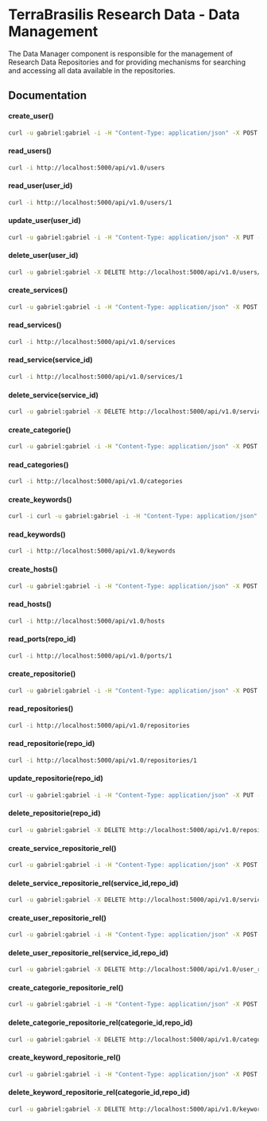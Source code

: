 # TerraBrasilis Research Data - Data Management
The Data Manager component is responsible for the management of Research Data Repositories and for providing mechanisms for searching and accessing all data available in the repositories.


Documentation
------------
#### create_user()
```sh
curl -u gabriel:gabriel -i -H "Content-Type: application/json" -X POST -d '{"username": "gabriel", "full_name": "Gabriel Sansigolo", "password":"gabriel", "email":"gabrielsansigolo@gmail.com", "image":"assets/images/img_avatar2.png", "created_on":"2019-09-04T14:48:54+00:00", "last_login":"2019-09-04T14:48:54+00:00"}' http://localhost:5000/api/v1.0/users
```

#### read_users()
```sh
curl -i http://localhost:5000/api/v1.0/users
```

#### read_user(user_id)
```sh
curl -i http://localhost:5000/api/v1.0/users/1
```

#### update_user(user_id)
```sh
curl -u gabriel:gabriel -i -H "Content-Type: application/json" -X PUT -d '{"username": "gabriel", "full_name": "Gabriel Sansigolo", "password":"gabriel", "email":"gabrielsansigolo@gmail.com", "image":"assets/images/img_avatar2.png", "created_on":"2019-09-04T14:48:54+00:00", "last_login":"2019-09-04T14:48:54+00:00"}' http://localhost:5000/api/v1.0/users/1
```

#### delete_user(user_id)
```sh
curl -u gabriel:gabriel -X DELETE http://localhost:5000/api/v1.0/users/3
```

#### create_services() 
```sh
curl -u gabriel:gabriel -i -H "Content-Type: application/json" -X POST -d '{"name": "PostgreSQL", "machine": 1, "host_id": 3, "created_on": "2019-09-04T14:48:54+00:00"}' http://localhost:5000/api/v1.0/services
```

#### read_services() 
```sh
curl -i http://localhost:5000/api/v1.0/services
```

#### read_service(service_id)
```sh
curl -i http://localhost:5000/api/v1.0/services/1
```

#### delete_service(service_id)
```sh
curl -u gabriel:gabriel -X DELETE http://localhost:5000/api/v1.0/services/7
```

#### create_categorie()
```sh
curl -u gabriel:gabriel -i -H "Content-Type: application/json" -X POST -d '{"name": "Observação da Terra"}' http://localhost:5000/api/v1.0/categories
```

#### read_categories() 
```sh
curl -i http://localhost:5000/api/v1.0/categories

```

#### create_keywords()
```sh
curl -i curl -u gabriel:gabriel -i -H "Content-Type: application/json" -X POST -d '{"name": "Processamento de Imagens"}' http://localhost:5000/api/v1.0/keywords
```

#### read_keywords()
```sh
curl -i http://localhost:5000/api/v1.0/keywords

```

#### create_hosts()
```sh
curl -u gabriel:gabriel -i -H "Content-Type: application/json" -X POST -d '{"name": "Servidor_3","address": "172.19.0","created_on":"2019-09-04T14:48:54+00:00" }' http://localhost:5000/api/v1.0/hosts
```

#### read_hosts()
```sh
curl -i http://localhost:5000/api/v1.0/hosts

```

#### read_ports(repo_id)
```sh
curl -i http://localhost:5000/api/v1.0/ports/1

```
#### create_repositorie()
```sh
curl -u gabriel:gabriel -i -H "Content-Type: application/json" -X POST -d '{"name": "Teste","abstract": "Teste","maintainer": "username","created_on": "2019-09-04T14:48:54+00:00","language": "Português","email": "email@email.com","bbox": "POLYGON((-70.0588433406 -33.3848757513,-35.2541558406 -33.3848757513, -35.2541558406 0.2315631899,-70.0588433406 0.2315631899,-70.0588433406 -33.3848757513))","custom_fields": []}' http://localhost:5000/api/v1.0/repositories
```

#### read_repositories()
```sh
curl -i http://localhost:5000/api/v1.0/repositories
```

#### read_repositorie(repo_id)
```sh
curl -i http://localhost:5000/api/v1.0/repositories/1

```

#### update_repositorie(repo_id)
```sh
curl -u gabriel:gabriel -i -H "Content-Type: application/json" -X PUT -d '{"name": "Teste","abstract": "Teste","maintainer": "username","created_on": "2019-09-04T14:48:54+00:00","language": "Português","email": "email@email.com","bbox": "POLYGON((-70.0588433406 -33.3848757513,-35.2541558406 -33.3848757513, -35.2541558406 0.2315631899,-70.0588433406 0.2315631899,-70.0588433406 -33.3848757513))","custom_fields": []}' http://localhost:5000/api/v1.0/repositories/3
```

#### delete_repositorie(repo_id)
```sh
curl -u gabriel:gabriel -X DELETE http://localhost:5000/api/v1.0/repositories/3
```

#### create_service_repositorie_rel()
```sh
curl -u gabriel:gabriel -i -H "Content-Type: application/json" -X POST -d '{"repo_id": 1, "service_id": 4}' http://localhost:5000/api/v1.0/service_repositorie_rel
```

 #### delete_service_repositorie_rel(service_id,repo_id)
```sh
curl -u gabriel:gabriel -X DELETE http://localhost:5000/api/v1.0/service_repositorie_rel/1/3
```

#### create_user_repositorie_rel()
```sh
curl -u gabriel:gabriel -i -H "Content-Type: application/json" -X POST -d '{"repo_id": 1, "user_id": 3}' http://localhost:5000/api/v1.0/user_repositorie_rel
```

 #### delete_user_repositorie_rel(service_id,repo_id)
```sh
curl -u gabriel:gabriel -X DELETE http://localhost:5000/api/v1.0/user_repositorie_rel/4/1
```

#### create_categorie_repositorie_rel()
```sh
curl -u gabriel:gabriel -i -H "Content-Type: application/json" -X POST -d '{"repo_id": 1, "categorie_id": 3}' http://localhost:5000/api/v1.0/categorie_repositorie_rel

```

#### delete_categorie_repositorie_rel(categorie_id,repo_id)
```sh
curl -u gabriel:gabriel -X DELETE http://localhost:5000/api/v1.0/categorie_repositorie_rel/1/3
```

#### create_keyword_repositorie_rel()
```sh
curl -u gabriel:gabriel -i -H "Content-Type: application/json" -X POST -d '{"repo_id": 1, "keyword_id": 7}' http://localhost:5000/api/v1.0/keyword_repositorie_rel
```

#### delete_keyword_repositorie_rel(categorie_id,repo_id)
```sh
curl -u gabriel:gabriel -X DELETE http://localhost:5000/api/v1.0/keyword_repositorie_rel/7/1
```

